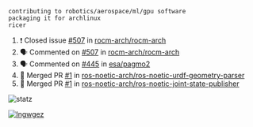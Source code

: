 ```
contributing to robotics/aerospace/ml/gpu software
packaging it for archlinux
ricer
```

<!--START_SECTION:activity-->
1. ❗️ Closed issue [#507](https://github.com/rocm-arch/rocm-arch/issues/507) in [rocm-arch/rocm-arch](https://github.com/rocm-arch/rocm-arch)
2. 🗣 Commented on [#507](https://github.com/rocm-arch/rocm-arch/issues/507) in [rocm-arch/rocm-arch](https://github.com/rocm-arch/rocm-arch)
3. 🗣 Commented on [#445](https://github.com/esa/pagmo2/issues/445) in [esa/pagmo2](https://github.com/esa/pagmo2)
4. 🎉 Merged PR [#1](https://github.com/ros-noetic-arch/ros-noetic-urdf-geometry-parser/pull/1) in [ros-noetic-arch/ros-noetic-urdf-geometry-parser](https://github.com/ros-noetic-arch/ros-noetic-urdf-geometry-parser)
5. 🎉 Merged PR [#1](https://github.com/ros-noetic-arch/ros-noetic-joint-state-publisher/pull/1) in [ros-noetic-arch/ros-noetic-joint-state-publisher](https://github.com/ros-noetic-arch/ros-noetic-joint-state-publisher)
<!--END_SECTION:activity-->


![statz](https://github-readme-stats.vercel.app/api?username=acxz&include_all_commits=true&show_icons=true)

[![lngwgez](https://github-readme-stats.vercel.app/api/top-langs/?username=acxz&layout=compact)](https://github.com/acxz/github-readme-stats)


<!--
**acxz/acxz** is a ✨ _special_ ✨ repository because its `README.md` (this file) appears on your GitHub profile.

Here are some ideas to get you started:

- 🔭 I’m currently working on ...
- 🌱 I’m currently learning ...
- 👯 I’m looking to collaborate on ...
- 🤔 I’m looking for help with ...
- 💬 Ask me about ...
- 📫 How to reach me: ...
- 😄 Pronouns: ...
- ⚡ Fun fact: ...
-->
